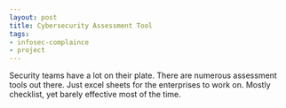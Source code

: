 ```yaml
---
layout: post
title: Cybersecurity Assessment Tool
tags: 
- infosec-complaince
- project
---
```

Security teams have a lot on their plate. There are numerous assessment tools out there. Just excel sheets for the enterprises to work on. Mostly checklist, yet barely effective most of the time.


